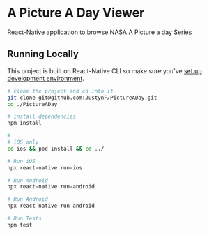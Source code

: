 # A Picture A Day Viewer

React-Native application to browse NASA A Picture a day Series

## Running Locally

This project is built on React-Native CLI so make sure you've [set up development environment](https://reactnative.dev/docs/environment-setup).

```bash
# clone the project and cd into it
git clone git@github.com:JustynF/PictureADay.git
cd ./PictureADay

# install dependencies
npm install

#
# iOS only
cd ios && pod install && cd ../

# Run iOS
npx react-native run-ios

# Run Android
npx react-native run-android

# Run Android
npx react-native run-android

# Run Tests
npm test 
```
